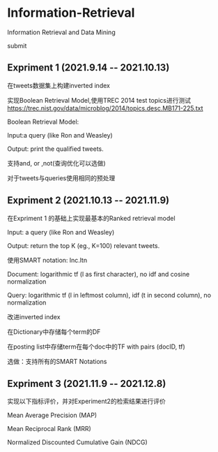 # Information-Retrieval
Information Retrieval and Data Mining

submit

## Expriment 1 (2021.9.14 -- 2021.10.13)

在tweets数据集上构建inverted index

实现Boolean Retrieval Model,使用TREC 2014 test topics进行测试 https://trec.nist.gov/data/microblog/2014/topics.desc.MB171-225.txt

Boolean Retrieval Model:

Input:a query (like Ron and Weasley)

Output: print the qualified tweets.

支持and, or ,not(查询优化可以选做)

对于tweets与queries使用相同的预处理

## Expriment 2 (2021.10.13 -- 2021.11.9)
在Expriment 1 的基础上实现最基本的Ranked retrieval model

Input: a query (like Ron and Weasley)

Output: return the top K (eg., K=100) relevant tweets.

使用SMART notation: lnc.ltn

Document: logarithmic tf (l as first character), no idf and cosine normalization

Query: logarithmic tf (l in leftmost column), idf (t in second column), no normalization

改进inverted index

在Dictionary中存储每个term的DF

在posting list中存储term在每个doc中的TF with pairs (docID, tf)

选做：支持所有的SMART Notations

## Expriment 3 (2021.11.9 -- 2021.12.8)
实现以下指标评价，并对Experiment2的检索结果进行评价

Mean Average Precision (MAP)

Mean Reciprocal Rank (MRR)

Normalized Discounted Cumulative Gain (NDCG)
